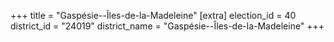 +++
title = "Gaspésie--Îles-de-la-Madeleine"
[extra]
election_id = 40
district_id = "24019"
district_name = "Gaspésie--Îles-de-la-Madeleine"
+++

